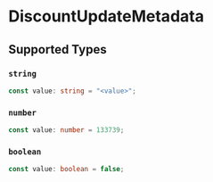 # DiscountUpdateMetadata


## Supported Types

### `string`

```typescript
const value: string = "<value>";
```

### `number`

```typescript
const value: number = 133739;
```

### `boolean`

```typescript
const value: boolean = false;
```

